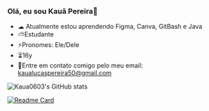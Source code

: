 ### Olá, eu sou Kauã Pereira👋

- ☁ Atualmente estou aprendendo Figma, Canva, GitBash e Java
- ⛅Estudante
- ⚡Pronomes: Ele/Dele
- ⏳16y
- 📧Entre em contato comigo pelo meu email: kaualucaspereira50@gmail.com
 
![Kaua0603's GitHub stats](https://github-readme-stats.vercel.app/api?username=Kaua0603&show_icons=true&theme=tokyonight)

[![Readme Card](https://github-readme-stats.vercel.app/api/pin/?username=Kaua0603&repo=Portfolio&show_icons=true&theme=tokyonight)](https://github.com/Kaua0603/Portfolio)         
